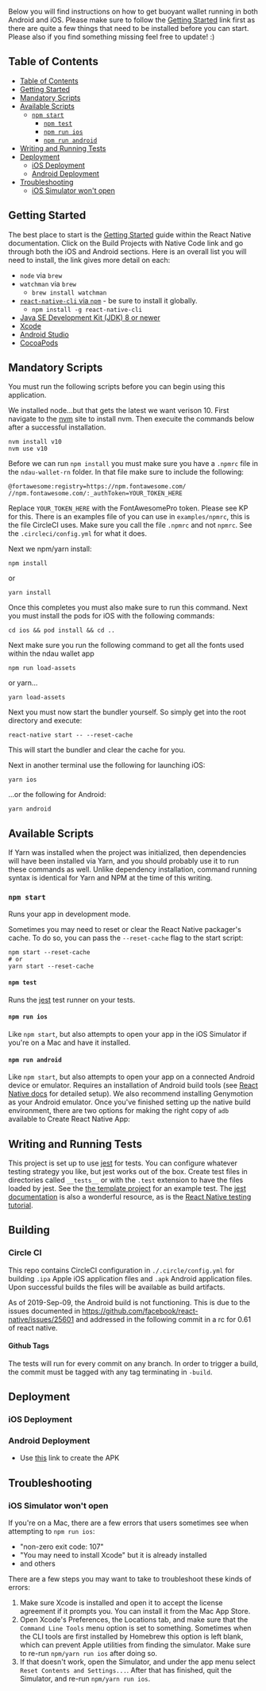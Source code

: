 Below you will find instructions on how to get buoyant wallet running in both Android and iOS. Please make sure to follow the [Getting Started](#getting-started) link first as there are quite a few things that need to be installed before you can start. Please also if you find something missing feel free to update! :)

## Table of Contents

- [Table of Contents](#table-of-contents)
- [Getting Started](#getting-started)
- [Mandatory Scripts](#mandatory-scripts)
- [Available Scripts](#available-scripts)
    - [`npm start`](#npm-start)
        - [`npm test`](#npm-test)
        - [`npm run ios`](#npm-run-ios)
        - [`npm run android`](#npm-run-android)
- [Writing and Running Tests](#writing-and-running-tests)
- [Deployment](#deployment)
    - [iOS Deployment](#ios-deployment)
    - [Android Deployment](#android-deployment)
- [Troubleshooting](#troubleshooting)
    - [iOS Simulator won't open](#ios-simulator-wont-open)

## Getting Started

The best place to start is the [Getting Started](https://facebook.github.io/react-native/docs/getting-started.html) guide within the React Native documentation. Click on the Build Projects with Native Code link and go through both the iOS and Android sections. Here is an overall list you will need to install, the link gives more detail on each:

- `node` via `brew`
- `watchman` via `brew`
  - `brew install watchman`
- [`react-native-cli` via `npm`](https://www.npmjs.com/package/react-native-cli) - be sure to install it globally.
  - `npm install -g react-native-cli`
- [Java SE Development Kit (JDK) 8 or newer](http://www.oracle.com/technetwork/java/javase/downloads/jdk8-downloads-2133151.html)
- [Xcode](https://itunes.apple.com/us/app/xcode/id497799835?mt=12)
- [Android Studio](https://developer.android.com/studio/)
- [CocoaPods](https://cocoapods.org)

## Mandatory Scripts

You must run the following scripts before you can begin using this application.

We installed node...but that gets the latest we want verison 10. First navigate to the [nvm](https://github.com/creationix/nvm) site to install nvm. Then execuite the commands below after a successful installation.

```
nvm install v10
nvm use v10
```

Before we can run `npm install` you must make sure you have a `.npmrc` file in the `ndau-wallet-rn` folder. In that file make sure
to include the following:

```
@fortawesome:registry=https://npm.fontawesome.com/
//npm.fontawesome.com/:_authToken=YOUR_TOKEN_HERE
```

Replace `YOUR_TOKEN_HERE` with the FontAwesomePro token. Please see
KP for this. There is an examples file of you can use in `examples/npmrc`, this is the file CircleCI uses. Make sure you call the file
`.npmrc` and not `npmrc`. See the `.circleci/config.yml` for what it does.

Next we npm/yarn install:

`npm install`

or

`yarn install`

Once this completes you must also make sure to run this command. Next you must install the pods for iOS with the following commands:

`cd ios && pod install && cd ..`

Next make sure you run the following command to get all the
fonts used within the ndau wallet app

`npm run load-assets`

or yarn...

`yarn load-assets`

Next you must now start the bundler yourself. So simply get into the root directory and execute:

`react-native start -- --reset-cache`

This will start the bundler and clear the cache for you.

Next in another terminal use the following for launching iOS:

`yarn ios`

...or the following for Android:

`yarn android`

## Available Scripts

If Yarn was installed when the project was initialized, then dependencies will have been installed via Yarn, and you should probably use it to run these commands as well. Unlike dependency installation, command running syntax is identical for Yarn and NPM at the time of this writing.

### `npm start`

Runs your app in development mode.

Sometimes you may need to reset or clear the React Native packager's cache. To do so, you can pass the `--reset-cache` flag to the start script:

```
npm start --reset-cache
# or
yarn start --reset-cache
```

#### `npm test`

Runs the [jest](https://github.com/facebook/jest) test runner on your tests.

#### `npm run ios`

Like `npm start`, but also attempts to open your app in the iOS Simulator if you're on a Mac and have it installed.

#### `npm run android`

Like `npm start`, but also attempts to open your app on a connected Android device or emulator. Requires an installation of Android build tools (see [React Native docs](https://facebook.github.io/react-native/docs/getting-started.html) for detailed setup). We also recommend installing Genymotion as your Android emulator. Once you've finished setting up the native build environment, there are two options for making the right copy of `adb` available to Create React Native App:


## Writing and Running Tests

This project is set up to use [jest](https://facebook.github.io/jest/) for tests. You can configure whatever testing strategy you like, but jest works out of the box. Create test files in directories called `__tests__` or with the `.test` extension to have the files loaded by jest. See the [the template project](https://github.com/react-community/create-react-native-app/blob/master/react-native-scripts/template/App.test.js) for an example test. The [jest documentation](https://facebook.github.io/jest/docs/en/getting-started.html) is also a wonderful resource, as is the [React Native testing tutorial](https://facebook.github.io/jest/docs/en/tutorial-react-native.html).

## Building

### Circle CI

This repo contains CircleCI configuration in `./.circle/config.yml` for building `.ipa` Apple iOS application files and `.apk` Android application files. Upon successful builds the files will be available as build artifacts.

As of 2019-Sep-09, the Android build is not functioning. This is due to the issues documented in https://github.com/facebook/react-native/issues/25601 and addressed in the following commit in a rc for 0.61 of react native.

#### Github Tags

The tests will run for every commit on any branch. In order to trigger a build, the commit must be tagged with any tag terminating in `-build`.

## Deployment

### iOS Deployment

### Android Deployment

- Use [this](https://facebook.github.io/react-native/docs/signed-apk-android.html) link to create the APK

## Troubleshooting

### iOS Simulator won't open

If you're on a Mac, there are a few errors that users sometimes see when attempting to `npm run ios`:

* "non-zero exit code: 107"
* "You may need to install Xcode" but it is already installed
* and others

There are a few steps you may want to take to troubleshoot these kinds of errors:

1. Make sure Xcode is installed and open it to accept the license agreement if it prompts you. You can install it from the Mac App Store.
2. Open Xcode's Preferences, the Locations tab, and make sure that the `Command Line Tools` menu option is set to something. Sometimes when the CLI tools are first installed by Homebrew this option is left blank, which can prevent Apple utilities from finding the simulator. Make sure to re-run `npm/yarn run ios` after doing so.
3. If that doesn't work, open the Simulator, and under the app menu select `Reset Contents and Settings...`. After that has finished, quit the Simulator, and re-run `npm/yarn run ios`.

